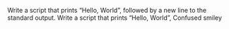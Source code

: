 Write a script that prints “Hello, World”, followed by a new line to the standard output.
Write a script that prints “Hello, World”,
Confused smiley
